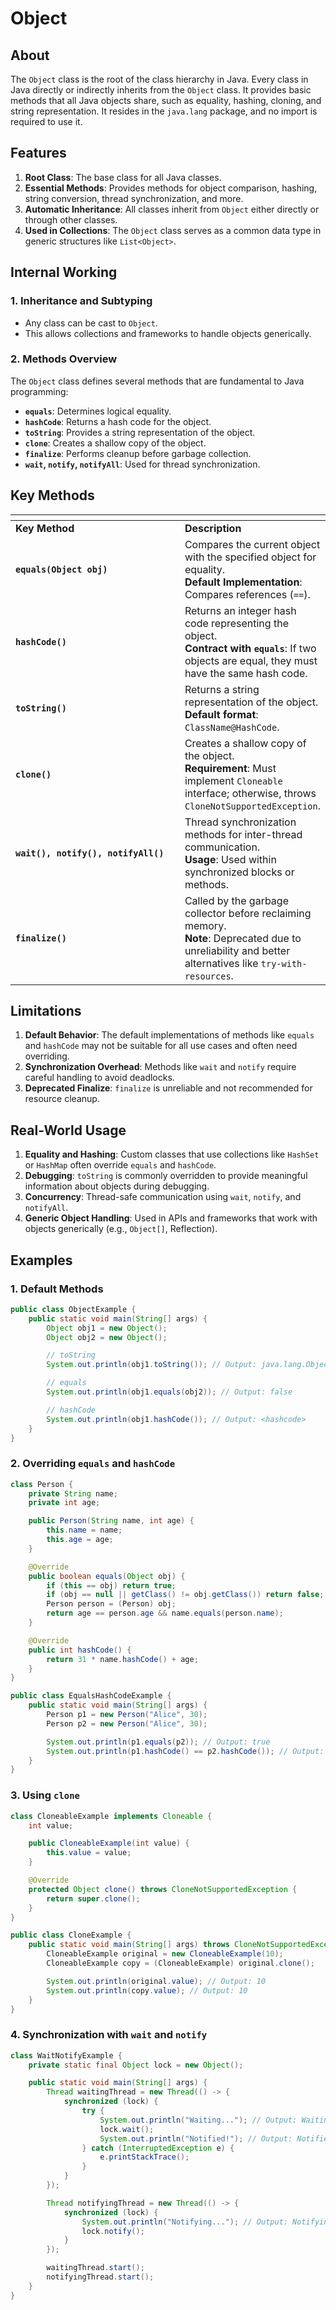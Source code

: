 # Object

## **About**

The `Object` class is the root of the class hierarchy in Java. Every class in Java directly or indirectly inherits from the `Object` class. It provides basic methods that all Java objects share, such as equality, hashing, cloning, and string representation. It resides in the `java.lang` package, and no import is required to use it.

## **Features**

1. **Root Class**: The base class for all Java classes.
2. **Essential Methods**: Provides methods for object comparison, hashing, string conversion, thread synchronization, and more.
3. **Automatic Inheritance**: All classes inherit from `Object` either directly or through other classes.
4. **Used in Collections**: The `Object` class serves as a common data type in generic structures like `List<Object>`.

## **Internal Working**

### **1. Inheritance and Subtyping**

* Any class can be cast to `Object`.
* This allows collections and frameworks to handle objects generically.

### **2. Methods Overview**

The `Object` class defines several methods that are fundamental to Java programming:

* **`equals`**: Determines logical equality.
* **`hashCode`**: Returns a hash code for the object.
* **`toString`**: Provides a string representation of the object.
* **`clone`**: Creates a shallow copy of the object.
* **`finalize`**: Performs cleanup before garbage collection.
* **`wait`, `notify`, `notifyAll`**: Used for thread synchronization.

## Key Methods

<table data-header-hidden data-full-width="true"><thead><tr><th width="257"></th><th></th></tr></thead><tbody><tr><td><strong>Key Method</strong></td><td><strong>Description</strong></td></tr><tr><td><strong><code>equals(Object obj)</code></strong></td><td>Compares the current object with the specified object for equality. <br><strong>Default Implementation</strong>: Compares references (<code>==</code>).</td></tr><tr><td><strong><code>hashCode()</code></strong></td><td>Returns an integer hash code representing the object. <br><strong>Contract with <code>equals</code></strong>: If two objects are equal, they must have the same hash code.</td></tr><tr><td><strong><code>toString()</code></strong></td><td>Returns a string representation of the object. <br><strong>Default format</strong>: <code>ClassName@HashCode</code>.</td></tr><tr><td><strong><code>clone()</code></strong></td><td>Creates a shallow copy of the object. <br><strong>Requirement</strong>: Must implement <code>Cloneable</code> interface; otherwise, throws <code>CloneNotSupportedException</code>.</td></tr><tr><td><strong><code>wait(), notify(), notifyAll()</code></strong></td><td>Thread synchronization methods for inter-thread communication. <br><strong>Usage</strong>: Used within synchronized blocks or methods.</td></tr><tr><td><strong><code>finalize()</code></strong></td><td>Called by the garbage collector before reclaiming memory. <br><strong>Note</strong>: Deprecated due to unreliability and better alternatives like <code>try-with-resources</code>.</td></tr></tbody></table>

## **Limitations**

1. **Default Behavior**: The default implementations of methods like `equals` and `hashCode` may not be suitable for all use cases and often need overriding.
2. **Synchronization Overhead**: Methods like `wait` and `notify` require careful handling to avoid deadlocks.
3. **Deprecated Finalize**: `finalize` is unreliable and not recommended for resource cleanup.

## **Real-World Usage**

1. **Equality and Hashing**: Custom classes that use collections like `HashSet` or `HashMap` often override `equals` and `hashCode`.
2. **Debugging**: `toString` is commonly overridden to provide meaningful information about objects during debugging.
3. **Concurrency**: Thread-safe communication using `wait`, `notify`, and `notifyAll`.
4. **Generic Object Handling**: Used in APIs and frameworks that work with objects generically (e.g., `Object[]`, Reflection).

## **Examples**

### **1. Default Methods**

```java
public class ObjectExample {
    public static void main(String[] args) {
        Object obj1 = new Object();
        Object obj2 = new Object();

        // toString
        System.out.println(obj1.toString()); // Output: java.lang.Object@<hashcode>

        // equals
        System.out.println(obj1.equals(obj2)); // Output: false

        // hashCode
        System.out.println(obj1.hashCode()); // Output: <hashcode>
    }
}
```

### **2. Overriding `equals` and `hashCode`**

```java
class Person {
    private String name;
    private int age;

    public Person(String name, int age) {
        this.name = name;
        this.age = age;
    }

    @Override
    public boolean equals(Object obj) {
        if (this == obj) return true;
        if (obj == null || getClass() != obj.getClass()) return false;
        Person person = (Person) obj;
        return age == person.age && name.equals(person.name);
    }

    @Override
    public int hashCode() {
        return 31 * name.hashCode() + age;
    }
}

public class EqualsHashCodeExample {
    public static void main(String[] args) {
        Person p1 = new Person("Alice", 30);
        Person p2 = new Person("Alice", 30);

        System.out.println(p1.equals(p2)); // Output: true
        System.out.println(p1.hashCode() == p2.hashCode()); // Output: true
    }
}
```

### **3. Using `clone`**

```java
class CloneableExample implements Cloneable {
    int value;

    public CloneableExample(int value) {
        this.value = value;
    }

    @Override
    protected Object clone() throws CloneNotSupportedException {
        return super.clone();
    }
}

public class CloneExample {
    public static void main(String[] args) throws CloneNotSupportedException {
        CloneableExample original = new CloneableExample(10);
        CloneableExample copy = (CloneableExample) original.clone();

        System.out.println(original.value); // Output: 10
        System.out.println(copy.value); // Output: 10
    }
}
```

### **4. Synchronization with `wait` and `notify`**

```java
class WaitNotifyExample {
    private static final Object lock = new Object();

    public static void main(String[] args) {
        Thread waitingThread = new Thread(() -> {
            synchronized (lock) {
                try {
                    System.out.println("Waiting..."); // Output: Waiting...
                    lock.wait();
                    System.out.println("Notified!"); // Output: Notified!
                } catch (InterruptedException e) {
                    e.printStackTrace();
                }
            }
        });

        Thread notifyingThread = new Thread(() -> {
            synchronized (lock) {
                System.out.println("Notifying..."); // Output: Notifying...
                lock.notify();
            }
        });

        waitingThread.start();
        notifyingThread.start();
    }
}
```

